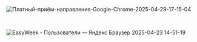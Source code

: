 

![Платный-приём-направления-Google-Chrome-2025-04-29-17-15-04](https://github.com/user-attachments/assets/c5b167ea-4eeb-4b0a-8819-5423d0ac3583)

<br>

![EasyWeek - Пользователи — Яндекс Браузер 2025-04-23 14-51-19](https://github.com/user-attachments/assets/80bfb2cd-4171-405f-88f6-4c47ae6a166e)



